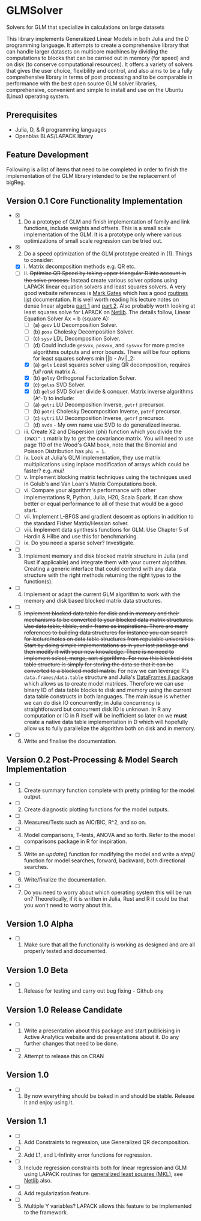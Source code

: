 # GLMSolver

Solvers for GLM that specialize in calculations on large datasets

This library implements Generalized Linear Models in both Julia and the D programming language. It attempts to create a comprehensive library that can handle larger datasets on multicore machines by dividing the computations to blocks that can be carried out in memory (for speed) and on disk (to conserve computational resources). It offers a variety of solvers that gives the user choice, flexibility and control, and also aims to be a fully comprehensive library in terms of post processing and to be comparable in performance with the best open source GLM solver libraries, comprehensive, convenient and simple to install and use on the Ubuntu (Linux) operating system.

## Prerequisites

* Julia, D, & R programming languages
* Openblas BLAS/LAPACK library

## Feature Development

Following is a list of items that need to be completed in order to finish the implementation of the GLM library intended
to be the replacement of bigReg.

Version 0.1 Core Functionality Implementation
---------------------------------------------------------------------------------------------------------------------
- [x] 1. Do a prototype of GLM and finish implementation of family and link functions, include weights and offsets. This
is a small scale implementation of the GLM. It is a prototype only where various optimizations of small scale regression
can be tried out.
- [x] 2. Do a speed optimization of the GLM prototype created in (1). Things to consider:
  - [x] i.  Matrix decomposition methods e.g. QR etc.
  - [ ] ii. ~~Optimise QR Speed by taking upper triangular R into account in the solve process.~~ Instead create various solver options using LAPACK linear equation solvers and least squares solvers. A very good website references is [Mark Gates](http://www.icl.utk.edu/~mgates3/) which has a good [routines list](http://www.icl.utk.edu/~mgates3/docs/lapack.html) documentation. It is well worth reading his lecture notes on dense linear algebra [part 1](http://www.icl.utk.edu/~mgates3/files/lect09-dla-2019.pdf) and [part 2](http://www.icl.utk.edu/~mgates3/files/lect10-dla-part2-2019.pdf). Also probably worth looking at least squares solve for LAPACK on [Netlib](https://www.netlib.org/lapack/lug/node27.html). The details follow, Linear Equation Solver Ax = b (square A):
    - [ ] (a) `gesv` LU Decomposition Solver.
    - [ ] (b) `posv` Cholesky Decomposition Solver.
    - [ ] (c) `sysv` LDL Decomposition Solver.
    - [ ] (d) Could include `gesvxx`, `posvxx`, and `sysvxx` for more precise algorithms outputs and error bounds.
  There will be four options for least squares solvers min ||b - Av||_2:
    - [x] (a) `gels` Least squares solver using QR decomposition, requires *full rank* matrix A.
    - [x] (b) `gelsy` Orthogonal Factorization Solver.
    - [x] (c) `gelss` SVD Solver.
    - [x] (d) `gelsd` SVD Solver divide & conquer.
  Matrix inverse algorithms (A^-1) to include:
    - [ ] (a) `getri` LU Decomposition Inverse, `getrf` precursor.
    - [ ] (b) `potri` Cholesky Decomposition Inverse, `potrf` precursor.
    - [ ] (c) `sytri` LU Decomposition Inverse, `getrf` precursor.
    - [ ] (d) `svds` - My own name use SVD to do generalized inverse.
  - [ ] iii. Create X2 and Dispersion (phi) function which you divide the 
             `(XWX)^-1` matrix by to get the covariance matrix. You will need to use page 110 of the Wood's GAM book, note that the Binomial and Poisson Distribution has `phi = 1`.
  - [ ] iv. Look at Julia's GLM implementation, they use matrix multiplications using inplace modification of arrays which could be faster? e.g. *mul!*
  - [ ] v. Implement blocking matrix techniques using the techniques used in Golub's and Van Loan's Matrix Computations book.
  - [ ] vi. Compare your algorithm's performance with other implementations R, Python, Julia, H20, Scala Spark. If can show better or equal performance to all of these that would be a good start.
  - [ ] vii. Implement L-BFGS and gradient descent as options in addition to the standard Fisher Matrix/Hessian solver.
  - [ ] viii.  Implement data synthesis functions for GLM. Use Chapter 5 of Hardin & Hilbe and use this for benchmarking.
  - [ ] ix. Do you need a sparse solver? Investigate.
- [ ] 3. Implement memory and disk blocked matrix structure in Julia (and
         Rust if applicable) and integrate them 
         with your current algorithm. Creating a generic interface that could contend with any data structure with
         the right methods returning the right types to the function(s).
- [ ] 4. Implement or adapt the current GLM algorithm to work with the memory and disk based blocked matrix data 
         structures.
- [ ] 5. ~~Implement blocked data table for disk and in memory and their 
         mechanisms to be converted to your blocked data matrix structures. Use data.table, tibble, and r-frame as inspirations. There are many references to building data structures for instance you can search for lecture/notes on data table structures from reputable universities. Start by doing simple implementations as in your last package and then modify it with your new knowledge. There is no need to implement select, merge, sort algorithms. For now this blocked data table structure is simply for storing the data so that it can be converted to a blocked model matrix.~~ For now we can leverage R's `data.frames/data.table` structure and Julia's [DataFrames.jl package](http://juliadata.github.io/DataFrames.jl/v0.9/man/formulas/) which allows us to create model matrices. Therefore we can use binary IO of data table blocks to disk and memory using the current data table constructs in both languages. The main issue is whether we can do disk IO concurrently; in Julia concurrency is straightforward but concurrent disk IO is unknown. In R any computation or IO in R itself will be inefficient so later on we **must** create a native data table implementation in D which will hopefully allow us to fully parallelize the algorithm both on disk and in memory.
- [ ] 6. Write and finalise the documentation.

Version 0.2 Post-Processing & Model Search Implementation
---------------------------------------------------------------------------------------------------------------------

- [ ] 1. Create summary function complete with pretty printing for the model output.
- [ ] 2. Create diagnostic plotting functions for the model outputs.
- [ ] 3. Measures/Tests such as AIC/BIC, R^2, and so on.
- [ ] 4. Model comparisons, T-tests, ANOVA and so forth. Refer to the model comparisons package in 
         R for inspiration.
- [ ] 5. Write an *update()* function for modifying the model and write a *step()* function for model
      searches, forward, backward, both directional searches.
- [ ] 6. Write/finalize the documentation.
- [ ] 7. Do you need to worry about which operating system this will be run on? Theoretically, if it is written
         in Julia, Rust and R it could be that you won't need to worry about this.

Version 1.0 Alpha
----------------------------------------------------------------------------------------------------------------------
- [ ] 1. Make sure that all the functionality is working as designed and are all properly tested and documented.

Version 1.0 Beta
----------------------------------------------------------------------------------------------------------------------
- [ ] 1. Release for testing and carry out bug fixing - Github ony

Version 1.0 Release Candidate
----------------------------------------------------------------------------------------------------------------------
- [ ] 1. Write a presentation about this package and start publicising in Active Analytics website and do presentations
   about it. Do any further changes that need to be done.
- [ ] 2. Attempt to release this on CRAN

Version 1.0
----------------------------------------------------------------------------------------------------------------------
- [ ] 1. By now everything should be baked in and should be stable. Release it and enjoy using it.

Version 1.1
----------------------------------------------------------------------------------------------------------------------
- [ ] 1. Add Constraints to regression, use Generalized QR decomposition.
- [ ] 2. Add L1, and L-Infinity error functions for regression.
- [ ] 3. Include regression constraints both for linear regression and GLM using LAPACK routines for [generalized least squares (MKL)](https://software.intel.com/en-us/mkl-developer-reference-fortran-generalized-linear-least-squares-lls-problems-lapack-driver-routines), see [Netlib](https://www.netlib.org/lapack/lug/node28.html) also.
- [ ] 4. Add regularization feature.
- [ ] 5. Multiple Y variables? LAPACK allows this feature to be implemented to the framework.
